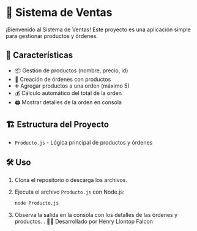 # 🛒 Sistema de Ventas

¡Bienvenido al Sistema de Ventas! Este proyecto es una aplicación simple para gestionar productos y órdenes.

## 🚀 Características

- 📦 Gestión de productos (nombre, precio, id)
- 📝 Creación de órdenes con productos
- ➕ Agregar productos a una orden (máximo 5)
- 💰 Cálculo automático del total de la orden
- 🖨️ Mostrar detalles de la orden en consola

## 🏗️ Estructura del Proyecto

- `Producto.js` - Lógica principal de productos y órdenes

## 🛠️ Uso

1. Clona el repositorio o descarga los archivos.
2. Ejecuta el archivo `Producto.js` con Node.js:

   ```sh
   node Producto.js
3. Observa la salida en la consola con los detalles de las órdenes y productos.
.
👨‍💻 
Desarrollado por Henry Llontop Falcon 

   
